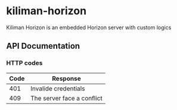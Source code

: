 # kiliman-horizon
Kiliman Horizon is an embedded Horizon server with custom logics

## API Documentation

### HTTP codes
| Code | Response |
| ------------- | ------------- |
| 401 | Invalide credentials |
| 409 | The server face a conflict |
